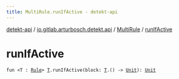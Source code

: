 ```yaml
---
title: MultiRule.runIfActive - detekt-api
---
```


[detekt-api](../../index.html) / [io.gitlab.arturbosch.detekt.api](../index.html) / [MultiRule](index.html) / [runIfActive](./run-if-active.html)

# runIfActive

`fun <T : `[`Rule`](../-rule/index.html)`> `[`T`](run-if-active.html#T)`.runIfActive(block: `[`T`](run-if-active.html#T)`.() -> `[`Unit`](https://kotlinlang.org/api/latest/jvm/stdlib/kotlin/-unit/index.html)`): `[`Unit`](https://kotlinlang.org/api/latest/jvm/stdlib/kotlin/-unit/index.html)